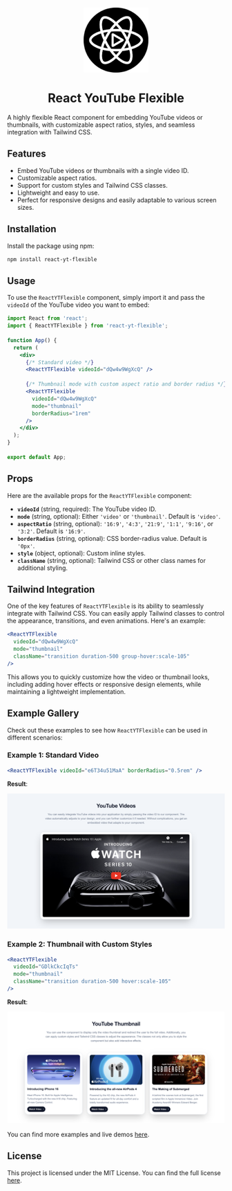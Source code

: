 <p align="center">
  <img src="./assets/logo.png" alt="Logo" width="150" />
</p>

<h1 align="center">React YouTube Flexible</h1>

<!--
<p align="center">
  <a href="https://www.npmjs.com/package/react-yt-flexible">
    <img src="https://img.shields.io/npm/v/react-yt-flexible.svg?style=flat-square" alt="npm version" />
  </a>
  <a href="https://github.com/luiserj/react-yt-flexible/blob/main/LICENSE">
    <img src="https://img.shields.io/github/license/luiserj/react-yt-flexible" alt="GitHub license" />
  </a>
  <a href="https://www.npmjs.com/package/react-yt-flexible">
    <img src="https://img.shields.io/npm/dm/react-yt-flexible.svg?style=flat-square" alt="Downloads" />
  </a>
  <a href="https://github.com/luiserj/react-yt-flexible/commits/main">
    <img src="https://img.shields.io/github/last-commit/luiserj/react-yt-flexible?style=flat-square" alt="Last Commit" />
  </a>
</p>
-->

A highly flexible React component for embedding YouTube videos or thumbnails, with customizable aspect ratios, styles, and seamless integration with Tailwind CSS.

## Features

- Embed YouTube videos or thumbnails with a single video ID.
- Customizable aspect ratios.
- Support for custom styles and Tailwind CSS classes.
- Lightweight and easy to use.
- Perfect for responsive designs and easily adaptable to various screen sizes.

## Installation

Install the package using npm:

```bash
npm install react-yt-flexible
```

## Usage

To use the `ReactYTFlexible` component, simply import it and pass the `videoId` of the YouTube video you want to embed:

```jsx
import React from 'react';
import { ReactYTFlexible } from 'react-yt-flexible';

function App() {
  return (
    <div>
      {/* Standard video */}
      <ReactYTFlexible videoId="dQw4w9WgXcQ" />
      
      {/* Thumbnail mode with custom aspect ratio and border radius */}
      <ReactYTFlexible
        videoId="dQw4w9WgXcQ"
        mode="thumbnail"
        borderRadius="1rem"
      />
    </div>
  );
}

export default App;
```

## Props

Here are the available props for the `ReactYTFlexible` component:

- **`videoId`** (string, required): The YouTube video ID.
- **`mode`** (string, optional): Either `'video'` or `'thumbnail'`. Default is `'video'`.
- **`aspectRatio`** (string, optional): `'16:9'`, `'4:3'`, `'21:9'`, `'1:1'`, `'9:16'`, or `'3:2'`. Default is `'16:9'`.
- **`borderRadius`** (string, optional): CSS border-radius value. Default is `'0px'`.
- **`style`** (object, optional): Custom inline styles.
- **`className`** (string, optional): Tailwind CSS or other class names for additional styling.

## Tailwind Integration

One of the key features of `ReactYTFlexible` is its ability to seamlessly integrate with Tailwind CSS. You can easily apply Tailwind classes to control the appearance, transitions, and even animations. Here's an example:

```jsx
<ReactYTFlexible
  videoId="dQw4w9WgXcQ"
  mode="thumbnail"
  className="transition duration-500 group-hover:scale-105"
/>
```

This allows you to quickly customize how the video or thumbnail looks, including adding hover effects or responsive design elements, while maintaining a lightweight implementation.

## Example Gallery

Check out these examples to see how `ReactYTFlexible` can be used in different scenarios:

### Example 1: Standard Video

```jsx
<ReactYTFlexible videoId="e6T34u51MaA" borderRadius="0.5rem" />
```

**Result**:

![Standard Video Example](./assets/standard-video.png)

### Example 2: Thumbnail with Custom Styles

```jsx
<ReactYTFlexible
  videoId="GDlkCkcIqTs"
  mode="thumbnail"
  className="transition duration-500 hover:scale-105"
/>
```

**Result**:

![Thumbnail Example](./assets/thumbnail-example.png)

You can find more examples and live demos [here](https://stackblitz.com/~/github.com/luiserj/react-yt-flexible-examples).

## License

This project is licensed under the MIT License. You can find the full license [here](https://github.com/luiserj/react-yt-flexible/blob/main/LICENSE).